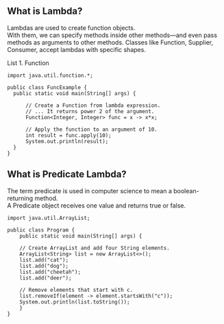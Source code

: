 ## What is Lambda? 
Lambdas are used to create function objects.  
With them, we can specify methods inside other methods—and even pass methods as arguments to other methods. 
Classes like Function, Supplier, Consumer, accept lambdas with specific shapes.  

List 1. Function 
```
import java.util.function.*;

public class FuncExample {
  public static void main(String[] args) {

	  // Create a Function from lambda expression.
	  // ... It returns power 2 of the argument.
	  Function<Integer, Integer> func = x -> x*x;

	  // Apply the function to an argument of 10.
	  int result = func.apply(10);
	  System.out.println(result);
  }
}
```

## What is Predicate Lambda? 
The term predicate is used in computer science to mean a boolean-returning method.  
A Predicate object receives one value and returns true or false.  
```
import java.util.ArrayList;

public class Program {
    public static void main(String[] args) {

	// Create ArrayList and add four String elements.
	ArrayList<String> list = new ArrayList<>();
	list.add("cat");
	list.add("dog");
	list.add("cheetah");
	list.add("deer");

	// Remove elements that start with c.
	list.removeIf(element -> element.startsWith("c"));
	System.out.println(list.toString());
    }
}
```
